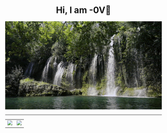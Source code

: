 <!--
 * @Descripttion: description
 * @Author: jianlinwei
 * @Date: 2023-06-09 09:27:35
 * @LastEditTime: 2025-04-24 15:11:38
-->
<h1 align="center" > Hi, I am -0V👋</h1>
<div align="center">

![jucai](https://github.com/JianLinWei1/JianLinWei1/blob/main/water.gif)

</div>
<hr/>
<table>
  <tr>
    <td>
      <a href="https://github.com/anuraghazra/github-readme-stats">
        <img src="https://github-readme-stats.vercel.app/api/top-langs/?username=JianLinWei1&layout=compact" />
      </a>
    </td>
    <td>
      <img src="https://github-readme-stats.vercel.app/api?username=JianLinWei1&bg_color=30,e96443,904e95&title_color=fff&text_color=fff&line_height=20" />
    </td>
  </tr>
</table>